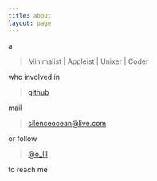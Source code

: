 ```yaml
---
title: about
layout: page
---
```


a

> Minimalist | Appleist | Unixer | Coder

who involved in 

> [github](https://github.com/Silocean)

mail 

> silenceocean@live.com

or follow 

> [@o_lll](https://twitter.com/#!/o_lll)

to reach me
